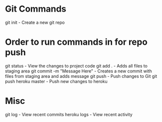 # Git Commands

git init - Create a new git repo

# Order to run commands in for repo push
git status - View the changes to project code
git add . - Adds all files to staging area
git commit -m "Message Here" - Creates a new commit with files from staging area and adds message
git push - Push changes to Git
git push heroku master - Push new changes to heroku


# Misc
git log - View recent commits
heroku logs - View recent activity